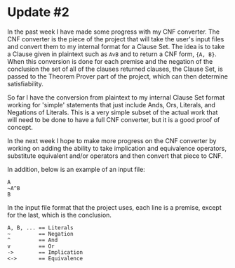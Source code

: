 # Update #2
In the past week I have made some progress with my CNF converter. The CNF converter is the piece of the project that will take the user's input files and convert them to my internal format for a Clause Set. The idea is to take a Clause given in plaintext such as `AvB` and to return a CNF form, `{A, B}`. When this conversion is done for each premise and the negation of the conclusion the set of all of the clauses returned clauses, the Clause Set, is passed to the Theorem Prover part of the project, which can then determine satisfiability.

So far I have the conversion from plaintext to my internal Clause Set format working for 'simple' statements that just include Ands, Ors, Literals, and Negations of Literals. This is a very simple subset of the actual work that will need to be done to have a full CNF converter, but it is a good proof of concept.

In the next week I hope to make more progress on the CNF converter by working on adding the ability to take implication and equivalence operators, substitute equivalent and/or operators and then convert that piece to CNF.


In addition, below is an example of an input file:
```
A
~A^B
B
```
In the input file format that the project uses, each line is a premise, except for the last, which is the conclusion.

```
A, B, ... == Literals
~         == Negation
^         == And
v         == Or
->        == Implication
<->       == Equivalence
```
